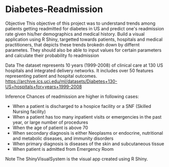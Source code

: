 # Diabetes-Readmission

Objective
This objective of this project was to understand trends among patients getting readmitted for diabetes in US and predict one's readmission rate given his/her demographics and medical history. 
Build a visual application using R Shiny, targetted towards patients, hospitals and medical practitioners, that depicts these trends brokedn down by differnt parametes. They should also be able to input values for certain parameters and calculate their probability fo readmission

Data
The dataset represents 10 years (1999-2008) of clinical care at 130 US hospitals and integrated delivery networks. It includes over 50 features representing patient and hospital outcomes. 
https://archive.ics.uci.edu/ml/datasets/Diabetes+130-US+hospitals+for+years+1999-2008

Inference
Chances of readmission are higher in following cases:
- When a patient is discharged to a hospice facility or a SNF (Skilled Nursing facility)
- When a patient has too many inpatient visits or emergencies in the past year, or large number of procedures
- When the age of patient is above 70
- When secondary diagnosis is either Neoplasms or endocrine, nutritional and metabolic diseases, and immunity disorders
- When primary diagnosis is diseases of the skin and subcutaneous tissue
- When patient is admitted from Emergency Room

Note
The ShinyVisualSystem is the visual app created using R Shiny.
